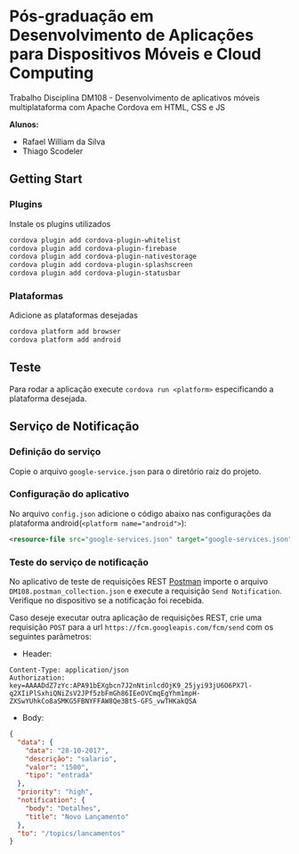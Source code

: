 # Pós-graduação em Desenvolvimento de Aplicações para Dispositivos Móveis e Cloud Computing

Trabalho Disciplina DM108 - Desenvolvimento de aplicativos móveis multiplataforma com Apache Cordova em HTML, CSS e JS

**Alunos:**

* Rafael William da Silva
* Thiago Scodeler

## Getting Start

### Plugins

Instale os plugins utilizados

```sh
cordova plugin add cordova-plugin-whitelist
cordova plugin add cordova-plugin-firebase
cordova plugin add cordova-plugin-nativestorage
cordova plugin add cordova-plugin-splashscreen
cordova plugin add cordova-plugin-statusbar
```

### Plataformas

Adicione as plataformas desejadas

```sh
cordova platform add browser
cordova platform add android
```

## Teste

Para rodar a aplicação execute ```cordova run <platform>``` especificando a plataforma desejada.

## Serviço de Notificação


### Definição do serviço

Copie o arquivo ```google-service.json``` para o diretório raiz do projeto.

### Configuração do aplicativo

No arquivo `config.json` adicione o código abaixo nas configurações da plataforma android(```<platform name="android">```):

```xml
<resource-file src="google-services.json" target="google-services.json" />
```

### Teste do serviço de notificação

No aplicativo de teste de requisições REST [Postman](https://www.getpostman.com/ "Download the free Postman App") importe o arquivo ```DM108.postman_collection.json``` e execute a requisição ```Send Notification```. Verifique no dispositivo se a notificação foi recebida.

Caso deseje executar outra aplicação de requisições REST, crie uma requisição `POST` para a url `https://fcm.googleapis.com/fcm/send` com os seguintes parâmetros:

* Header:

```text
Content-Type: application/json
Authorization: key=AAAADdZ7zYc:APA91bEXgbcn7J2nNtinlcdOjK9_25jyi93jU6O6PX7l-q2XIiPlSxhiQNiZsV2JPf5zbFmGh86IEeOVCmqEgYhm1mpH-ZXSwYUhkCo8aSMKG5FBNYFFAW8Qe3BtS-GFS_vwTHKakQSA
```

* Body:

```json
{
  "data": {
    "data": "28-10-2017",
    "descrição": "salario",
    "valor": "1500",
    "tipo": "entrada"
  },
  "priority": "high",
  "notification": {
    "body": "Detalhes",
    "title": "Novo Lançamento"
  },
  "to": "/topics/lancamentos"
}
```
